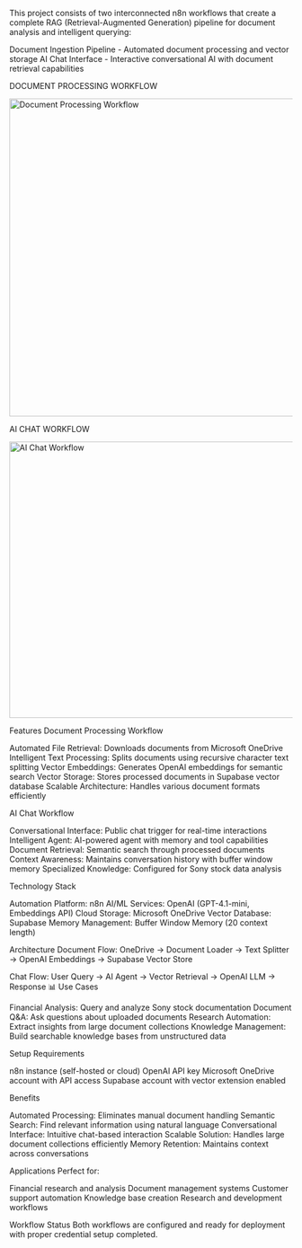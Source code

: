 This project consists of two interconnected n8n workflows that create a complete RAG (Retrieval-Augmented Generation) pipeline for document analysis and intelligent querying:

Document Ingestion Pipeline - Automated document processing and vector storage
AI Chat Interface - Interactive conversational AI with document retrieval capabilities

DOCUMENT PROCESSING WORKFLOW

<img width="1144" height="566" alt="Document Processing Workflow" src="https://github.com/user-attachments/assets/4eb908a3-2031-4505-b0a6-27b51b74d4dd" />

AI CHAT WORKFLOW 

<img width="1043" height="492" alt="AI Chat Workflow" src="https://github.com/user-attachments/assets/9df012d1-d633-4c96-bc11-46399edcecc6" />


 Features
Document Processing Workflow

Automated File Retrieval: Downloads documents from Microsoft OneDrive
Intelligent Text Processing: Splits documents using recursive character text splitting
Vector Embeddings: Generates OpenAI embeddings for semantic search
Vector Storage: Stores processed documents in Supabase vector database
Scalable Architecture: Handles various document formats efficiently

AI Chat Workflow

Conversational Interface: Public chat trigger for real-time interactions
Intelligent Agent: AI-powered agent with memory and tool capabilities
Document Retrieval: Semantic search through processed documents
Context Awareness: Maintains conversation history with buffer window memory
Specialized Knowledge: Configured for Sony stock data analysis

 Technology Stack

Automation Platform: n8n
AI/ML Services: OpenAI (GPT-4.1-mini, Embeddings API)
Cloud Storage: Microsoft OneDrive
Vector Database: Supabase
Memory Management: Buffer Window Memory (20 context length)

 Architecture
Document Flow:
OneDrive → Document Loader → Text Splitter → OpenAI Embeddings → Supabase Vector Store

Chat Flow:
User Query → AI Agent → Vector Retrieval → OpenAI LLM → Response
📊 Use Cases

Financial Analysis: Query and analyze Sony stock documentation
Document Q&A: Ask questions about uploaded documents
Research Automation: Extract insights from large document collections
Knowledge Management: Build searchable knowledge bases from unstructured data

 Setup Requirements

n8n instance (self-hosted or cloud)
OpenAI API key
Microsoft OneDrive account with API access
Supabase account with vector extension enabled

 Benefits

Automated Processing: Eliminates manual document handling
Semantic Search: Find relevant information using natural language
Conversational Interface: Intuitive chat-based interaction
Scalable Solution: Handles large document collections efficiently
Memory Retention: Maintains context across conversations

 Applications
Perfect for:

Financial research and analysis
Document management systems
Customer support automation
Knowledge base creation
Research and development workflows

 Workflow Status
Both workflows are configured and ready for deployment with proper credential setup completed.

